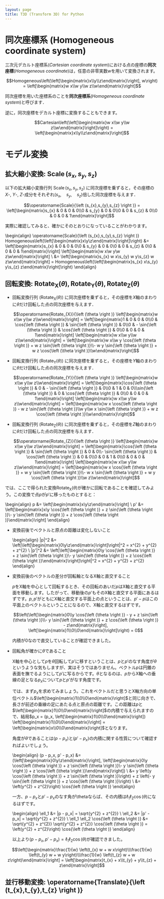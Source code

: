 ```yaml
---
layout: page
title: T3D (Transform 3D) for Python
---
```




# 同次座標系 (Homogeneous coordinate system)

三次元デカルト座標系(*Cartesian coordinate system*)における点の座標の**同次座標**(*Homogeneous coordinate*)は，任意の非零実数$w$を用いて変換されます。

$$Homogeneous\left(\left[\begin{matrix}x\\y\\z\end{matrix}\right], w\right) = \left[\begin{matrix}w x\\w y\\w z\\w\end{matrix}\right]$$

同次座標を用いた座標系のことを**同次座標系**(*Homogeneous coordinate system*)と呼びます．

逆に，同次座標をデカルト座標に変換することもできます。

$$Cartesian\left(\left[\begin{matrix}w x\\w y\\w z\\w\end{matrix}\right]\right) = \left[\begin{matrix}x\\y\\z\end{matrix}\right]$$

# モデル変換

## 拡大縮小変換: $\operatorname{Scale}{\left (s_{x},s_{y},s_{z} \right )}$

以下の拡大縮小変換行列 $\operatorname{Scale}{\left (s_{x},s_{y},s_{z} \right )}$ に同次座標を乗ずると，その座標の$X$-, $Y$-, $Z$-成分をそれぞれ$\left ( s_{x}, \quad s_{y}, \quad s_{z}\right )$倍した同次座標を与えます．

$$\operatorname{Scale}{\left (s_{x},s_{y},s_{z} \right )} = \left[\begin{matrix}s_{x} & 0 & 0 & 0\\0 & s_{y} & 0 & 0\\0 & 0 & s_{z} & 0\\0 & 0 & 0 & 1\end{matrix}\right]$$

実際に確認してみると、確かにそのとおりになっていることがわかります。

\begin{align}
\operatorname{Scale}{\left (s_{x},s_{y},s_{z} \right )} Homogeneous\left(\left[\begin{matrix}x\\y\\z\end{matrix}\right]\right)
    &= \left[\begin{matrix}s_{x} & 0 & 0 & 0\\0 & s_{y} & 0 & 0\\0 & 0 & s_{z} & 0\\0 & 0 & 0 & 1\end{matrix}\right] \left[\begin{matrix}w x\\w y\\w z\\w\end{matrix}\right]  \\
    &= \left[\begin{matrix}s_{x} w x\\s_{y} w y\\s_{z} w z\\w\end{matrix}\right] = Homogeneous\left(\left[\begin{matrix}s_{x} x\\s_{y} y\\s_{z} z\end{matrix}\right]\right)
\end{align}


## 回転変換: $\operatorname{Rotate_{X}}{\left (\theta \right )}, \operatorname{Rotate_{Y}}{\left (\theta \right )}, \operatorname{Rotate_{Z}}{\left (\theta \right )}$


- 回転変換行列 ($\operatorname{Rotate_{X}}{\left (\theta \right )}$) に同次座標を乗ずると，その座標を$X$軸のまわりに$\theta$だけ回転した点の同次座標を与えます．

    $$\operatorname{Rotate_{X}}{\left (\theta \right )} \left[\begin{matrix}w x\\w y\\w z\\w\end{matrix}\right] = \left[\begin{matrix}1 & 0 & 0 & 0\\0 & \cos{\left (\theta \right )} & \sin{\left (\theta \right )} & 0\\0 & - \sin{\left (\theta \right )} & \cos{\left (\theta \right )} & 0\\0 & 0 & 0 & 1\end{matrix}\right] \left[\begin{matrix}w x\\w y\\w z\\w\end{matrix}\right] = \left[\begin{matrix}w x\\w y \cos{\left (\theta \right )} + w z \sin{\left (\theta \right )}\\- w y \sin{\left (\theta \right )} + w z \cos{\left (\theta \right )}\\w\end{matrix}\right]$$


- 回転変換行列 ($\operatorname{Rotate_{Y}}{\left (\theta \right )}$) に同次座標を乗ずると，その座標を$Y$軸のまわりに$\theta$だけ回転した点の同次座標を与えます．

    $$\operatorname{Rotate_{Y}}{\left (\theta \right )} \left[\begin{matrix}w x\\w y\\w z\\w\end{matrix}\right] = \left[\begin{matrix}\cos{\left (\theta \right )} & 0 & - \sin{\left (\theta \right )} & 0\\0 & 1 & 0 & 0\\\sin{\left (\theta \right )} & 0 & \cos{\left (\theta \right )} & 0\\0 & 0 & 0 & 1\end{matrix}\right] \left[\begin{matrix}w x\\w y\\w z\\w\end{matrix}\right] = \left[\begin{matrix}w x \cos{\left (\theta \right )} - w z \sin{\left (\theta \right )}\\w y\\w x \sin{\left (\theta \right )} + w z \cos{\left (\theta \right )}\\w\end{matrix}\right]$$


- 回転変換行列 ($\operatorname{Rotate_{Z}}{\left (\theta \right )}$) に同次座標を乗ずると，その座標を$Z$軸のまわりに$\theta$だけ回転した点の同次座標を与えます．

    $$\operatorname{Rotate_{Z}}{\left (\theta \right )} \left[\begin{matrix}w x\\w y\\w z\\w\end{matrix}\right] = \left[\begin{matrix}\cos{\left (\theta \right )} & \sin{\left (\theta \right )} & 0 & 0\\- \sin{\left (\theta \right )} & \cos{\left (\theta \right )} & 0 & 0\\0 & 0 & 1 & 0\\0 & 0 & 0 & 1\end{matrix}\right] \left[\begin{matrix}w x\\w y\\w z\\w\end{matrix}\right] = \left[\begin{matrix}w x \cos{\left (\theta \right )} + w y \sin{\left (\theta \right )}\\- w x \sin{\left (\theta \right )} + w y \cos{\left (\theta \right )}\\w z\\w\end{matrix}\right]$$


では、ここで得られた変換$\operatorname{Rotate_{X}}{\left (\theta \right )}$が確かに回転であることを確認してみよう。この変換で点$p$が$p'$に移ったものとすると：

\begin{align}
p &= \left[\begin{matrix}x\\y\\z\end{matrix}\right] \\
p' &= \left[\begin{matrix}x\\y \cos{\left (\theta \right )} + z \sin{\left (\theta \right )}\\- y \sin{\left (\theta \right )} + z \cos{\left (\theta \right )}\end{matrix}\right]
\end{align}

+ 変換前後でベクトルと原点の距離は変化しないこと

    \begin{align}
    \|p\|^2 &= \left\|\left[\begin{matrix}0\\y\\z\end{matrix}\right]\right\|^2 = x^{2} + y^{2} + z^{2} \\
    \|p'\|^2 &= \left\|\left[\begin{matrix}0\\y \cos{\left (\theta \right )} + z \sin{\left (\theta \right )}\\- y \sin{\left (\theta \right )} + z \cos{\left (\theta \right )}\end{matrix}\right]\right\|^2 = x^{2} + y^{2} + z^{2}
    \end{align}

+ 変換前後のベクトルの差分が回転軸となるX軸と直交すること

    $p$をX軸を中心として回転するとき、その回転のあいだ$p$はX軸と直交する平面を移動します。したがって、移動後の$p'$もそのX軸と直交する平面にあるはずです。$p, p'$がともにX軸と直交する平面上の点ということは、$p' - p$はこの平面上のベクトルということになるので、X軸と直交するはずです。

    $$\left(\left[\begin{matrix}0\\y \cos{\left (\theta \right )} - y + z \sin{\left (\theta \right )}\\- y \sin{\left (\theta \right )} + z \cos{\left (\theta \right )} - z\end{matrix}\right], \left[\begin{matrix}1\\0\\0\end{matrix}\right]\right) = 0$$

    内積が0なので直交していることが確認できました。

+ 回転角が確かに$\theta$であること

    X軸を中心として$p$を$\theta$回転して$p'$に移すということは、$p$と$p'$のなす角度が$\theta$というような気もしますが、実はそうではありません。ベクトル$p$は円錐の表面を撫でるようにして$p'$に写るからです。$\theta$となるのは、$p$からX軸への垂線の足となる$p_x$について$p$と$p'$がなす角度です。

    では、まず$p_x$を求めてみましょう。これをベクトルだと思うとX軸方向の単位ベクトル$\left[\begin{matrix}1\\0\\0\end{matrix}\right]$と同じ向きで、長さが前述の垂線の足にあたる点と原点の距離です。この距離は$p$と$\left[\begin{matrix}1\\0\\0\end{matrix}\right]$の内積で与えられますので、結局$p_x = (p_x, \left[\begin{matrix}1\\0\\0\end{matrix}\right]) \left[\begin{matrix}1\\0\\0\end{matrix}\right] = \left[\begin{matrix}x\\0\\0\end{matrix}\right]$となります。

    角度が$\theta$であることは($p-p_x$)と($p'-p_x$)の内積に関する性質について確認すればよいでしょう。

    \begin{align}
    (p - p_x, p' - p_x) &= (\left[\begin{matrix}0\\y\\z\end{matrix}\right], \left[\begin{matrix}0\\y \cos{\left (\theta \right )} + z \sin{\left (\theta \right )}\\- y \sin{\left (\theta \right )} + z \cos{\left (\theta \right )}\end{matrix}\right]) \\
        &= y \left(y \cos{\left (\theta \right )} + z \sin{\left (\theta \right )}\right) + z \left(- y \sin{\left (\theta \right )} + z \cos{\left (\theta \right )}\right) \\
        &= \left(y^{2} + z^{2}\right) \cos{\left (\theta \right )}
    \end{align}

    一方、$p-p_x$と$p'-p_x$のなす角が\thetaならば、その内積は$\ell_1 \ell_2 \cos{\left (\theta \right )}$になるはずです。

    \begin{align}
    \ell_1 &= \|p - p_x\| = \sqrt{y^{2} + z^{2}} \\
    \ell_2 &= \|p' - p_x\| = \sqrt{y^{2} + z^{2}} \\
    \ell_1 \ell_2 \cos{\left (\theta \right )} &= \sqrt{y^{2} + z^{2}} \sqrt{y^{2} + z^{2}} \cos{\left (\theta \right )} = \left(y^{2} + z^{2}\right) \cos{\left (\theta \right )}
    \end{align}

    以上より$(p-p_x, p'-p_x) = \ell_1 \ell_2 \cos{\left (\theta \right )}$が確認できました。

$$\left[\begin{matrix}\frac{1}{w} \left(t_{x} w + w x\right)\\\frac{1}{w} \left(t_{y} w + w y\right)\\\frac{1}{w} \left(t_{z} w + w z\right)\end{matrix}\right] = \left[\begin{matrix}t_{x} + x\\t_{y} + y\\t_{z} + z\end{matrix}\right]$$

## 並行移動変換: \operatorname{Translate}{\left (t_{x},t_{y},t_{z} \right )}

